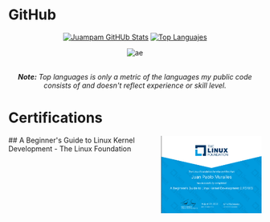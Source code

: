 # GitHub
<div>
  <div align="center">
    <a href="#"><img alt="Juampam GitHUb Stats" src="https://github-readme-stats.vercel.app/api?username=juampam&show_icons=true&include_all_commits=false&count_private=false&theme=react&hide_border=true&bg_color=0D1117&title_color=5ce1e6&icon_color=5ce1e6&hide=stars" height="180"/></a>
    <a href="#"><img alt="Top Languajes" src="https://github-readme-stats.vercel.app/api/top-langs/?username=juampam&langs_count=10&layout=compact&theme=react&hide_border=true&bg_color=0D1117&title_color=5ce1e6&icon_color=5ce1e6" height="180"/></a>
   <p align="center"> <img src="https://komarev.com/ghpvc/?username=juampam&label=Profile%20views&color=0e75b6&style=flat" alt="ae" /> </p>
    <br/>
    <i><b>Note:</b> Top languages is only a metric of the languages my public code consists of and doesn't reflect experience or skill level.</i>
  </div>
 </div>

# Certifications 
<img style="float: right;" src="https://github.com/juampam/juampam/blob/main/certs/LFD103.jpg" width="200px"> 
## A Beginner's Guide to Linux Kernel Development - The Linux Foundation

 
